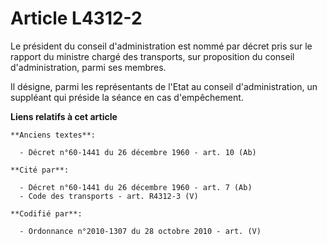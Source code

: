 # Article L4312-2

Le président du conseil d'administration est nommé par décret pris sur le rapport du ministre chargé des transports, sur
proposition du conseil d'administration, parmi ses membres.

Il désigne, parmi les représentants de l'Etat au conseil d'administration, un suppléant qui préside la séance en cas
d'empêchement.

**Liens relatifs à cet article**

	**Anciens textes**:

	  - Décret n°60-1441 du 26 décembre 1960 - art. 10 (Ab)

	**Cité par**:

	  - Décret n°60-1441 du 26 décembre 1960 - art. 7 (Ab)
	  - Code des transports - art. R4312-3 (V)

	**Codifié par**:

	  - Ordonnance n°2010-1307 du 28 octobre 2010 - art. (V)
